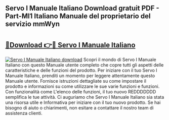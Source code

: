 ## Servo I Manuale Italiano Download gratuit PDF - Part-Ml1 Italiano Manuale del proprietario del servizio mmWyn

# <h2><a href="http://dfcx2io.blite.top/?on=Servo+I+Manuale+Italiano">🔗Download 👉🔴 Servo I Manuale Italiano</a></h2>

[![Servo I Manuale Italiano download](https://i.imgur.com/lujVjoI.png)](http://dfcx2io.blite.top/?on=Servo+I+Manuale+Italiano)
Scopri il mondo di Servo I Manuale Italiano con questo Manuale utente completo che copre tutti gli aspetti delle caratteristiche e delle funzioni del prodotto. Per iniziare con il tuo Servo I Manuale Italiano, prenditi un momento per leggere attentamente questo Manuale utente. Fornisce istruzioni dettagliate su come impostare il prodotto e informazioni su come utilizzare le sue varie funzioni e funzioni. Con funzionalità come L'elenco delle funzioni, il tuo nuovo REDDDDDDD semplifica le tue attività. Ci auguriamo che Servo I Manuale Italiano sia stata una risorsa utile e Informativa per iniziare con il tuo nuovo prodotto. Se hai bisogno di aiuto o chiarimenti, non esitare a contattare il nostro team di assistenza clienti.
